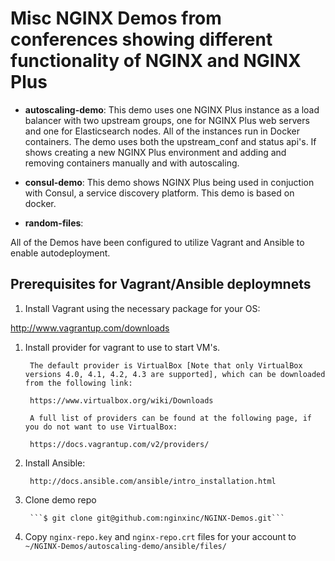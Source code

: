 # Misc NGINX Demos from conferences showing different functionality of NGINX and NGINX Plus

* **autoscaling-demo**: This demo uses one NGINX Plus instance as a load balancer with two upstream groups, one for NGINX Plus web servers and one for Elasticsearch nodes.  All of the instances run in Docker containers. The demo uses both the upstream_conf and status api's.  If shows creating a new NGINX Plus environment and adding and removing containers manually and with autoscaling.

* **consul-demo**: This demo shows NGINX Plus being used in conjuction with Consul, a service discovery platform. This demo is based on docker.

* **random-files**: 

All of the Demos have been configured to utilize Vagrant and Ansible to enable autodeployment.

## Prerequisites for Vagrant/Ansible deploymnets

1. Install Vagrant using the necessary package for your OS:

http://www.vagrantup.com/downloads

1. Install provider for vagrant to use to start VM's.

        The default provider is VirtualBox [Note that only VirtualBox versions 4.0, 4.1, 4.2, 4.3 are supported], which can be downloaded from the following link:

        https://www.virtualbox.org/wiki/Downloads

        A full list of providers can be found at the following page, if you do not want to use VirtualBox:

        https://docs.vagrantup.com/v2/providers/

1. Install Ansible:

        http://docs.ansible.com/ansible/intro_installation.html

1. Clone demo repo

        ```$ git clone git@github.com:nginxinc/NGINX-Demos.git```

1. Copy ```nginx-repo.key``` and ```nginx-repo.crt``` files for your account to ```~/NGINX-Demos/autoscaling-demo/ansible/files/```
